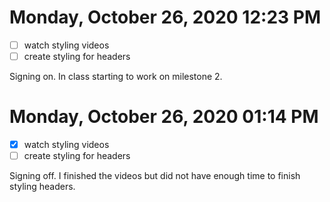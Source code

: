 # Monday, October 26, 2020 12:23 PM
- [ ] watch styling videos 
- [ ] create styling for headers 

Signing on. In class starting to work on milestone 2. 

# Monday, October 26, 2020 01:14 PM
- [x] watch styling videos 
- [ ] create styling for headers 

Signing off. I finished the videos but did not have enough time to finish styling headers. 